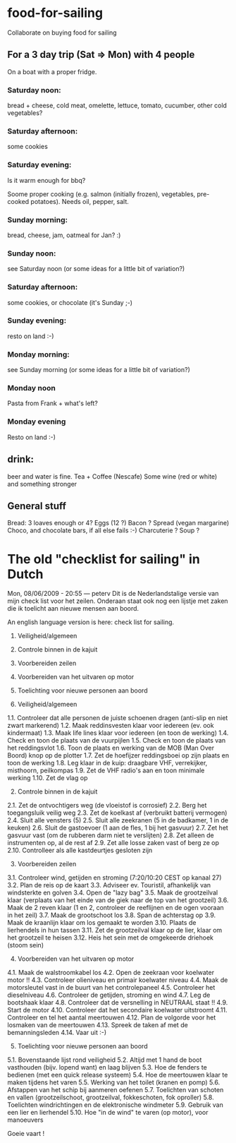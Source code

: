 # food-for-sailing
Collaborate on buying food for sailing


## For a 3 day trip (Sat => Mon) with 4 people

On a boat with a proper fridge.

### Saturday noon:

bread + cheese, cold meat, omelette, lettuce, tomato, cucumber, other cold vegetables?

### Saturday afternoon:

some cookies

### Saturday evening:

Is it warm enough for bbq?

Soome proper cooking (e.g. salmon (initially frozen), vegetables, pre-cooked potatoes).
Needs oil, pepper, salt. 

### Sunday morning:

bread, cheese, jam, oatmeal for Jan? :)

### Sunday noon:

see Saturday noon (or some ideas for a little bit of variation?)

### Saturday afternoon:

some cookies, or chocolate (it's Sunday ;-)

### Sunday evening:

resto on land :-)

### Monday morning:

see Sunday morning (or some ideas for a little bit of variation?)

### Monday noon

Pasta from Frank + what's left?

### Monday evening

Resto on land :-)

## drink:

beer and water is fine.
Tea + Coffee (Nescafe)
Some wine (red or white) and something stronger

## General stuff

Bread: 3 loaves enough or 4?
Eggs (12 ?)
Bacon ?
Spread (vegan margarine)
Choco, and chocolate bars, if all else fails :-)
Charcuterie ?
Soup ?


# The old "checklist for sailing" in Dutch

Mon, 08/06/2009 - 20:55 — peterv
Dit is de Nederlandstalige versie van mijn check list voor het zeilen. Onderaan staat ook nog een lijstje met zaken die ik toelicht aan nieuwe mensen aan boord.

An english language version is here: check list for sailing.

1. Veiligheid/algemeen
2. Controle binnen in de kajuit
3. Voorbereiden zeilen
4. Voorbereiden van het uitvaren op motor
5. Toelichting voor nieuwe personen aan boord

1. Veiligheid/algemeen

1.1. Controleer dat alle personen de juiste schoenen dragen
(anti-slip en niet zwart markerend)
1.2. Maak reddinsvesten klaar voor iedereen (ev. ook kindermaat)
1.3. Maak life lines klaar voor iedereen (en toon de werking)
1.4. Check en toon de plaats van de vuurpijlen
1.5. Check en toon de plaats van het reddingsvlot
1.6. Toon de plaats en werking van de MOB (Man Over Boord) knop op de plotter
1.7. Zet de hoefijzer reddingsboei op zijn plaats en toon de werking
1.8. Leg klaar in de kuip: draagbare VHF, verrekijker, misthoorn, peilkompas
1.9. Zet de VHF radio's aan en toon minimale werking
1.10. Zet de vlag op

2. Controle binnen in de kajuit

2.1. Zet de ontvochtigers weg (de vloeistof is corrosief)
2.2. Berg het toegangsluik veilig weg
2.3. Zet de koelkast af (verbruikt batterij vermogen)
2.4. Sluit alle vensters (5)
2.5. Sluit alle zeekranen (5 in de badkamer, 1 in de keuken)
2.6. Sluit de gastoevoer (1 aan de fles, 1 bij het gasvuur)
2.7. Zet het gasvuur vast (om de rubberen darm niet te verslijten)
2.8. Zet alleen de instrumenten op, al de rest af
2.9. Zet alle losse zaken vast of berg ze op
2.10. Controlleer als alle kastdeurtjes gesloten zijn

3. Voorbereiden zeilen

3.1. Controleer wind, getijden en stroming (7:20/10:20 CEST op kanaal 27)
3.2. Plan de reis op de kaart
3.3. Adviseer ev. Touristil, afhankelijk van windsterkte en golven
3.4. Open de "lazy bag"
3.5. Maak de grootzeilval klaar
(verplaats van het einde van de giek naar de top van het grootzeil)
3.6. Maak de 2 reven klaar
(1 en 2, controleer de reeflijnen en de ogen vooraan in het zeil)
3.7. Maak de grootschoot los
3.8. Span de achterstag op
3.9. Maak de kraanlijn klaar om los gemaakt te worden
3.10. Plaats de lierhendels in hun tassen
3.11. Zet de grootzeilval klaar op de lier, klaar om het grootzeil te heisen
3.12. Heis het sein met de omgekeerde driehoek (stoom sein)

4. Voorbereiden van het uitvaren op motor

4.1. Maak de walstroomkabel los
4.2. Open de zeekraan voor koelwater motor !!
4.3. Controleer olieniveau en primair koelwater niveau
4.4. Maak de motorsleutel vast in de buurt van het controlepaneel
4.5. Controleer het dieselniveau
4.6. Controleer de getijden, stroming en wind
4.7. Leg de bootshaak klaar
4.8. Controleer dat de versnelling in NEUTRAAL staat !!
4.9. Start de motor
4.10. Controleer dat het secondaire koelwater uitstroomt
4.11. Controleer en tel het aantal meertouwen
4.12. Plan de volgorde voor het losmaken van de meertouwen
4.13. Spreek de taken af met de bemanningsleden
4.14. Vaar uit :-)

5. Toelichting voor nieuwe personen aan boord

5.1. Bovenstaande lijst rond veiligheid
5.2. Altijd met 1 hand de boot vasthouden (bijv. lopend want) en laag blijven
5.3. Hoe de fenders te bedienen (met een quick release systeem)
5.4. Hoe de meertouwen klaar te maken tijdens het varen
5.5. Werking van het toilet (kranen en pomp)
5.6. Afstappen van het schip bij aanmeren oefenen
5.7. Toelichten van schoten en vallen
(grootzeilschoot, grootzeilval, fokkeschoten, fok oproller)
5.8. Toelichten windrichtingen en de elektronische windmeter
5.9. Gebruik van een lier en lierhendel
5.10. Hoe "in de wind" te varen (op motor), voor manoeuvers

Goeie vaart !
